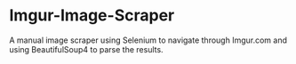 # Imgur-Image-Scraper
A manual image scraper using Selenium to navigate through Imgur.com and using BeautifulSoup4 to parse the results.
